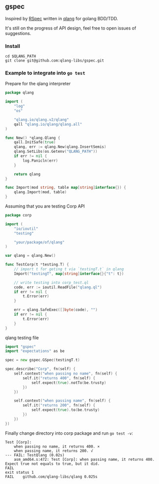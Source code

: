 ## gspec

Inspired by [RSpec](https://github.com/rspec) written in [qlang](github.com/qlang-libs/qlang) for golang BDD/TDD.

It's still on the progress of API design, feel free to open issues of suggestions.

### Install
```shell
cd $QLANG_PATH
git clone git@github.com:qlang-libs/gspec.git
```

### Example to integrate into `go test`

Prepare for the qlang interpreter
```go
package qlang

import (
	"log"
	"os"

	"qlang.io/qlang.v2/qlang"
	qall "qlang.io/qlang/qlang.all"
)

func New() *qlang.Qlang {
	qall.InitSafe(true)
	qlang, err := qlang.New(qlang.InsertSemis)
	qlang.SetLibs(os.Getenv("QLANG_PATH"))
	if err != nil {
		log.Panicln(err)
	}

	return qlang
}

func Import(mod string, table map[string]interface{}) {
	qlang.Import(mod, table)
}
```

Assuming that you are testing Corp API

```go
package corp

import (
	"io/ioutil"
	"testing"

	"your/package/of/qlang"
)

var qlang = qlang.New()

func TestCorp(t *testing.T) {
	// import t for geting t via `testingT.t` in qlang
	Import("testingT", map[string]interface{}{"t": t})

	// write testing into corp_test.ql
	code, err := ioutil.ReadFile("qlang.ql")
	if err != nil {
		t.Error(err)
	}

	err = qlang.SafeExec([]byte(code), "")
	if err != nil {
		t.Error(err)
	}
}
```

qlang testing file

```go
import "gspec"
import "expectations" as be

spec = new gspec.GSpec(testingT.t)

spec.describe("Corp", fn(self) {
	self.context("when passing no name", fn(self) {
		self.it("returns 400", fn(self) {
			self.expect(true).notTo(be.trusty)
		})
	})

	self.context("when passing name", fn(self) {
		self.it("returns 200", fn(self) {
			self.expect(true).to(be.trusty)
		})
	})
})
```

Finally change directory into corp package and run `go test -v`:

```shell
Test [Corp]:
	when passing no name, it returns 400. ×
	when passing name, it returns 200. √
--- FAIL: TestQlang (0.02s)
	asm_amd64.s:472: Test [Corp]: when passing name, it returns 400. Expect true not equals to true, but it did.
FAIL
exit status 1
FAIL	github.com/qlang-libs/qlang	0.025s
```




